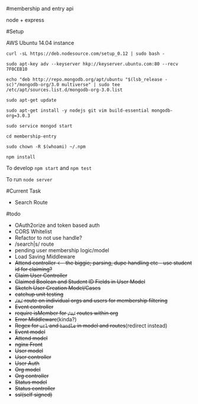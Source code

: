 #membership and entry api

node + express


#Setup

AWS Ubuntu 14.04 instance

`curl -sL https://deb.nodesource.com/setup_0.12 | sudo bash -`

`sudo apt-key adv --keyserver hkp://keyserver.ubuntu.com:80 --recv 7F0CEB10`

`echo "deb http://repo.mongodb.org/apt/ubuntu "$(lsb_release -sc)"/mongodb-org/3.0 multiverse" | sudo tee /etc/apt/sources.list.d/mongodb-org-3.0.list`

`sudo apt-get update`

`sudo apt-get install -y nodejs git vim build-essential mongodb-org=3.0.3`

`sudo service mongod start`

`cd membership-entry`

`sudo chown -R $(whoami) ~/.npm`

`npm install`

To develop
`npm start`
 and 
`npm test`

To run
`node server`

#Current Task

- Search Route

#todo

- OAuth2orize and token based auth
- CORS Whitelist
- Refactor to not use handle?
- /search|s/ route
- pending user membership logic/model
- Load Saving Middleware
- ~~Attend controller <-- the biggie; parsing, dupe handling etc - use student id for claiming?~~
- ~~Claim User Controller~~
- ~~Claimed Boolean and Student ID Fields in User Model~~
- ~~Sketch User Creation Model/Cases~~
- ~~catchup unit testing~~
- ~~`/m/` route on individual orgs and users for membership filtering~~
- ~~Event controller~~
- ~~require isMember for `/u/` routes within org~~
- ~~Error Middleware~~(kinda?)
- ~~Regex for `url` and `handle` in model and routes~~(redirect instead)
- ~~Event model~~
- ~~Attend model~~
- ~~nginx Front~~
- ~~User model~~
- ~~User controller~~
- ~~User Auth~~
- ~~Org model~~
- ~~Org controller~~
- ~~Status model~~
- ~~Status controller~~
- ~~ssl(self signed)~~
